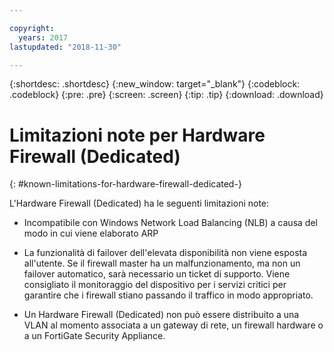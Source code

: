 ```yaml
---

copyright:
  years: 2017
lastupdated: "2018-11-30"

---
```


{:shortdesc: .shortdesc}
{:new_window: target="_blank"}
{:codeblock: .codeblock}
{:pre: .pre}
{:screen: .screen}
{:tip: .tip}
{:download: .download}

# Limitazioni note per Hardware Firewall (Dedicated)
{: #known-limitations-for-hardware-firewall-dedicated-}

L'Hardware Firewall (Dedicated) ha le seguenti limitazioni note:

* Incompatibile con Windows Network Load Balancing (NLB) a causa del modo in cui viene elaborato ARP

* La funzionalità di failover dell'elevata disponibilità non viene esposta all'utente. Se il firewall master ha un malfunzionamento, ma non un failover automatico, sarà necessario un ticket di supporto. Viene consigliato il monitoraggio del dispositivo per i servizi critici per garantire che i firewall stiano passando il traffico in modo appropriato.

* Un Hardware Firewall (Dedicated) non può essere distribuito a una VLAN al momento associata a un gateway di rete, un firewall hardware o a un FortiGate Security Appliance.
